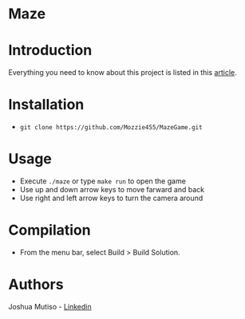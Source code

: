 # Maze

# Introduction

Everything you need to know about this project is listed in this [article](https://bigzee550.medium.com/the-maze-project-3e2524d78081).

# Installation

* ```git clone https://github.com/Mozzie455/MazeGame.git```

# Usage

* Execute ```./maze``` or type ```make run``` to open the game
* Use up and down arrow keys to move farward and back
* Use right and left arrow keys to turn the camera around

# Compilation

* From the menu bar, select Build > Build Solution.

# Authors

Joshua Mutiso - [Linkedin](www.linkedin.com/in/joshua-mutiso-89125b134)

